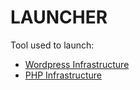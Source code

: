# LAUNCHER
Tool used to launch:
* [Wordpress Infrastructure](https://gitlab.com/niwee-productions/infrastructures/wordpress)
* [PHP Infrastructure](https://gitlab.com/niwee-productions/infrastructures/php)